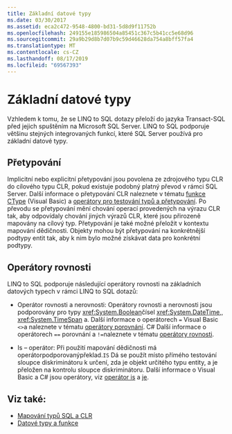 ```yaml
---
title: Základní datové typy
ms.date: 03/30/2017
ms.assetid: eca2c472-9548-4800-bd31-5d8d9f11752b
ms.openlocfilehash: 249155e185986504a85451c367c5b41cc5e68d96
ms.sourcegitcommit: 29a9b29d8b7d07b9c59d46628da754a8bff57fa4
ms.translationtype: MT
ms.contentlocale: cs-CZ
ms.lasthandoff: 08/17/2019
ms.locfileid: "69567393"
---
```

# <a name="basic-data-types"></a>Základní datové typy
Vzhledem k tomu, že se LINQ to SQL dotazy přeloží do jazyka Transact-SQL před jejich spuštěním na Microsoft SQL Server. LINQ to SQL podporuje většinu stejných integrovaných funkcí, které SQL Server používá pro základní datové typy.  
  
## <a name="casting"></a>Přetypování  
 Implicitní nebo explicitní přetypování jsou povolena ze zdrojového typu CLR do cílového typu CLR, pokud existuje podobný platný převod v rámci SQL Server. Další informace o přetypování CLR naleznete v tématu [funkce CType](~/docs/visual-basic/language-reference/functions/ctype-function.md) (Visual Basic) a [operátory pro testování typů a přetypování](~/docs/csharp/language-reference/operators/type-testing-and-cast.md). Po převodu se přetypování mění chování operací provedených na výrazu CLR tak, aby odpovídaly chování jiných výrazů CLR, které jsou přirozeně mapovány na cílový typ. Přetypování je také možné přeložit v kontextu mapování dědičnosti. Objekty mohou být přetypování na konkrétnější podtypy entit tak, aby k nim bylo možné získávat data pro konkrétní podtypy.  
  
## <a name="equality-operators"></a>Operátory rovnosti  
 LINQ to SQL podporuje následující operátory rovnosti na základních datových typech v rámci LINQ to SQL dotazů:  
  
- Operátor rovnosti a nerovnosti: Operátory rovnosti a nerovnosti jsou podporovány pro typy <xref:System.Boolean>čísel <xref:System.DateTime>,, <xref:System.TimeSpan> a. Další informace o operátorech `=` Visual Basic `<>`a naleznete v tématu [operátory porovnání](~/docs/visual-basic/language-reference/operators/comparison-operators.md). C# Další informace o operátorech `==` porovnání a `!=`naleznete v tématu [operátory rovnosti](~/docs/csharp/language-reference/operators/equality-operators.md).
  
- Is – operátor: Při použití mapování dědičnosti má operátorpodporovanýpřeklad.`IS` Dá se použít místo přímého testování sloupce diskriminátoru k určení, zda je objekt určitého typu entity, a je přeložen na kontrolu sloupce diskriminátoru. Další informace o Visual Basic a C# jsou operátory, viz [operátor is](~/docs/visual-basic/language-reference/operators/is-operator.md) a [je](~/docs/csharp/language-reference/operators/type-testing-and-cast.md#is-operator).  
  
## <a name="see-also"></a>Viz také:

- [Mapování typů SQL a CLR](../../../../../../docs/framework/data/adonet/sql/linq/sql-clr-type-mapping.md)
- [Datové typy a funkce](../../../../../../docs/framework/data/adonet/sql/linq/data-types-and-functions.md)
